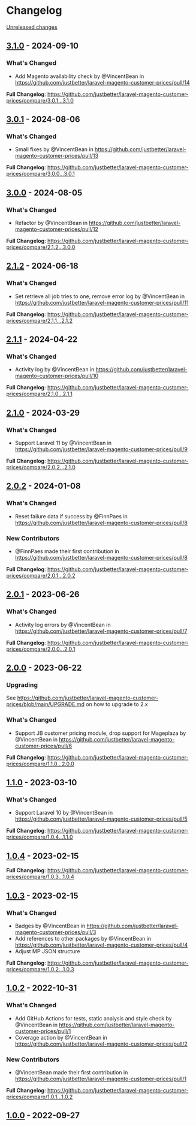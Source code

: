 # Changelog 

[Unreleased changes](https://github.com/justbetter/laravel-magento-customer-prices/compare/3.1.0...main)
## [3.1.0](https://github.com/justbetter/laravel-magento-customer-prices/releases/tag/3.1.0) - 2024-09-10

### What's Changed
* Add Magento availability check by @VincentBean in https://github.com/justbetter/laravel-magento-customer-prices/pull/14


**Full Changelog**: https://github.com/justbetter/laravel-magento-customer-prices/compare/3.0.1...3.1.0

## [3.0.1](https://github.com/justbetter/laravel-magento-customer-prices/releases/tag/3.0.1) - 2024-08-06

### What's Changed
* Small fixes by @VincentBean in https://github.com/justbetter/laravel-magento-customer-prices/pull/13


**Full Changelog**: https://github.com/justbetter/laravel-magento-customer-prices/compare/3.0.0...3.0.1

## [3.0.0](https://github.com/justbetter/laravel-magento-customer-prices/releases/tag/3.0.0) - 2024-08-05

### What's Changed
* Refactor by @VincentBean in https://github.com/justbetter/laravel-magento-customer-prices/pull/12


**Full Changelog**: https://github.com/justbetter/laravel-magento-customer-prices/compare/2.1.2...3.0.0

## [2.1.2](https://github.com/justbetter/laravel-magento-customer-prices/releases/tag/2.1.2) - 2024-06-18

### What's Changed
* Set retrieve all job tries to one, remove error log by @VincentBean in https://github.com/justbetter/laravel-magento-customer-prices/pull/11


**Full Changelog**: https://github.com/justbetter/laravel-magento-customer-prices/compare/2.1.1...2.1.2

## [2.1.1](https://github.com/justbetter/laravel-magento-customer-prices/releases/tag/2.1.1) - 2024-04-22

### What's Changed
* Activity log by @VincentBean in https://github.com/justbetter/laravel-magento-customer-prices/pull/10


**Full Changelog**: https://github.com/justbetter/laravel-magento-customer-prices/compare/2.1.0...2.1.1

## [2.1.0](https://github.com/justbetter/laravel-magento-customer-prices/releases/tag/2.1.0) - 2024-03-29

### What's Changed
* Support Laravel 11 by @VincentBean in https://github.com/justbetter/laravel-magento-customer-prices/pull/9


**Full Changelog**: https://github.com/justbetter/laravel-magento-customer-prices/compare/2.0.2...2.1.0

## [2.0.2](https://github.com/justbetter/laravel-magento-customer-prices/releases/tag/2.0.2) - 2024-01-08

### What's Changed
* Reset failure data if success by @FinnPaes in https://github.com/justbetter/laravel-magento-customer-prices/pull/8

### New Contributors
* @FinnPaes made their first contribution in https://github.com/justbetter/laravel-magento-customer-prices/pull/8

**Full Changelog**: https://github.com/justbetter/laravel-magento-customer-prices/compare/2.0.1...2.0.2

## [2.0.1](https://github.com/justbetter/laravel-magento-customer-prices/releases/tag/2.0.1) - 2023-06-26

### What's Changed
* Activity log errors by @VincentBean in https://github.com/justbetter/laravel-magento-customer-prices/pull/7


**Full Changelog**: https://github.com/justbetter/laravel-magento-customer-prices/compare/2.0.0...2.0.1

## [2.0.0](https://github.com/justbetter/laravel-magento-customer-prices/releases/tag/2.0.0) - 2023-06-22

### Upgrading

See https://github.com/justbetter/laravel-magento-customer-prices/blob/main/UPGRADE.md on how to upgrade to 2.x

### What's Changed
* Support JB customer pricing module, drop support for Mageplaza by @VincentBean in https://github.com/justbetter/laravel-magento-customer-prices/pull/6


**Full Changelog**: https://github.com/justbetter/laravel-magento-customer-prices/compare/1.1.0...2.0.0

## [1.1.0](https://github.com/justbetter/laravel-magento-customer-prices/releases/tag/1.1.0) - 2023-03-10

### What's Changed
* Support Laravel 10 by @VincentBean in https://github.com/justbetter/laravel-magento-customer-prices/pull/5


**Full Changelog**: https://github.com/justbetter/laravel-magento-customer-prices/compare/1.0.4...1.1.0

## [1.0.4](https://github.com/justbetter/laravel-magento-customer-prices/releases/tag/1.0.4) - 2023-02-15


**Full Changelog**: https://github.com/justbetter/laravel-magento-customer-prices/compare/1.0.3...1.0.4

## [1.0.3](https://github.com/justbetter/laravel-magento-customer-prices/releases/tag/1.0.3) - 2023-02-15

### What's Changed
* Badges by @VincentBean in https://github.com/justbetter/laravel-magento-customer-prices/pull/3
* Add references to other packages by @VincentBean in https://github.com/justbetter/laravel-magento-customer-prices/pull/4
* Adjust MP JSON structure

**Full Changelog**: https://github.com/justbetter/laravel-magento-customer-prices/compare/1.0.2...1.0.3

## [1.0.2](https://github.com/justbetter/laravel-magento-customer-prices/releases/tag/1.0.2) - 2022-10-31

### What's Changed
* Add GitHub Actions for tests, static analysis and style check by @VincentBean in https://github.com/justbetter/laravel-magento-customer-prices/pull/1
* Coverage action by @VincentBean in https://github.com/justbetter/laravel-magento-customer-prices/pull/2

### New Contributors
* @VincentBean made their first contribution in https://github.com/justbetter/laravel-magento-customer-prices/pull/1

**Full Changelog**: https://github.com/justbetter/laravel-magento-customer-prices/compare/1.0.1...1.0.2

## [1.0.0](https://github.com/justbetter/laravel-magento-customer-prices/releases/tag/1.0.0) - 2022-09-27



